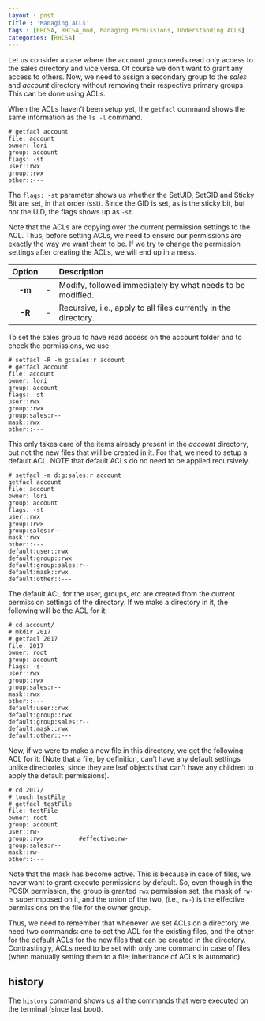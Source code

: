 ```yaml
---
layout : post
title : 'Managing ACLs'
tags : [RHCSA, RHCSA_mod, Managing Permissions, Understanding ACLs]
categories: [RHCSA]
---
```



Let us consider a case where the account group needs read only access to
the sales directory and vice versa. Of course we don’t want to grant any
access to others. Now, we need to assign a secondary group to the
*sales* and *account* directory without removing their respective
primary groups. This can be done using ACLs.

When the ACLs haven’t been setup yet, the `getfacl` command shows the
same information as the `ls -l` command.

``` console
# getfacl account
file: account
owner: lori
group: account
flags: -st
user::rwx
group::rwx
other::---
```

The `flags: -st` parameter shows us whether the SetUID, SetGID and
Sticky Bit are set, in that order (sst). Since the GID is set, as is the
sticky bit, but not the UID, the flags shows up as `-st`.

Note that the ACLs are copying over the current permission settings to
the ACL. Thus, before setting ACLs, we need to ensure our permissions
are exactly the way we want them to be. If we try to change the
permission settings after creating the ACLs, we will end up in a
mess.

| **Option** |    | **Description**                                                 |
| :--------: | :-: | :-------------------------------------------------------------- |
|   **-m**   | \- | Modify, followed immediately by what needs to be modified.      |
|   **-R**   | \- | Recursive, i.e., apply to all files currently in the directory. |

To set the sales group to have read access on the account folder and to
check the permissions, we use:

``` console
# setfacl -R -m g:sales:r account
# getfacl account
file: account
owner: lori
group: account
flags: -st
user::rwx
group::rwx
group:sales:r--
mask::rwx
other::---
```

This only takes care of the items already present in the *account*
directory, but not the new files that will be created in it. For that,
we need to setup a default ACL. NOTE that default ACLs do no need to be
applied recursively.

``` console
# setfacl -m d:g:sales:r account
getfacl account
file: account
owner: lori
group: account
flags: -st
user::rwx
group::rwx
group:sales:r--
mask::rwx
other::---
default:user::rwx
default:group::rwx
default:group:sales:r--
default:mask::rwx
default:other::---
```

The default ACL for the user, groups, etc are created from the current
permission settings of the directory. If we make a directory in it, the
following will be the ACL for it:

``` console
# cd account/
# mkdir 2017
# getfacl 2017
file: 2017
owner: root
group: account
flags: -s-
user::rwx
group::rwx
group:sales:r--
mask::rwx
other::---
default:user::rwx
default:group::rwx
default:group:sales:r--
default:mask::rwx
default:other::---
```

Now, if we were to make a new file in this directory, we get the
following ACL for it: (Note that a file, by definition, can’t have any
default settings unlike directories, since they are leaf objects that
can’t have any children to apply the default permissions).

``` console
# cd 2017/
# touch testFile
# getfacl testFile
file: testFile
owner: root
group: account
user::rw-
group::rwx          #effective:rw-
group:sales:r--
mask::rw-
other::---
```

Note that the mask has become active. This is because in case of files,
we never want to grant execute permissions by default. So, even though
in the POSIX permission, the group is granted `rwx` permission set, the
mask of `rw-` is superimposed on it, and the union of the two, (i.e.,
`rw-`) is the effective permissions on the file for the owner group.

Thus, we need to remember that whenever we set ACLs on a directory we
need two commands: one to set the ACL for the existing files, and the
other for the default ACLs for the new files that can be created in the
directory. Contrastingly, ACLs need to be set with only one command in
case of files (when manually setting them to a file; inheritance of ACLs
is automatic).

## history

The `history` command shows us all the commands that were executed on
the terminal (since last boot).
